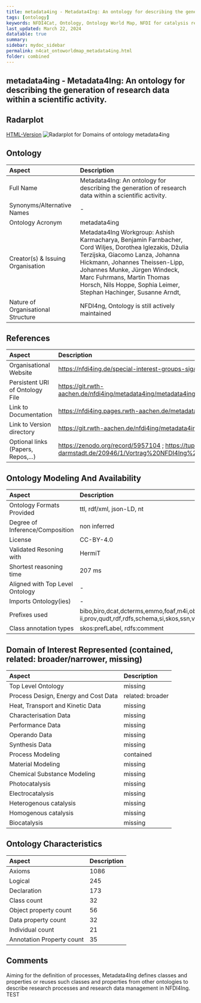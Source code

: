 ```yaml
---
title: metadata4ing - Metadata4Ing: An ontology for describing the generation of research data within a scientific activity.
tags: [ontology]
keywords: NFDI4Cat, Ontology, Ontology World Map, NFDI for catalysis related research, semantic web
last_updated: March 22, 2024
datatable: true
summary:
sidebar: mydoc_sidebar
permalink: n4cat_ontoworldmap_metadata4ing.html
folder: combined
---
```

## metadata4ing - Metadata4Ing: An ontology for describing the generation of research data within a scientific activity.


 ## Radarplot 

 [HTML-Version](../radarplots/Radarplot_metadata4ing.html) ![Radarplot for Domains of ontology metadata4ing](../radarplots/Radarplot_metadata4ing.svg) 
## Ontology

|Aspect |Description| 
 |:---|:---|
| Full Name | Metadata4Ing: An ontology for describing the generation of research data within a scientific activity. |
| Synonyms/Alternative Names | - |
| Ontology Acronym | metadata4ing |
| Creator(s) & Issuing Organisation | Metadata4Ing Workgroup: Ashish Karmacharya, Benjamin Farnbacher, Cord Wiljes, Dorothea Iglezakis, Džulia Terzijska, Giacomo Lanza, Johanna Hickmann, Johannes Theissen-Lipp, Johannes Munke, Jürgen Windeck, Marc Fuhrmans, Martin Thomas Horsch, Nils Hoppe, Sophia Leimer, Stephan Hachinger, Susanne Arndt,  |
| Nature of Organisational Structure | NFDI4ng, Ontology is still actively maintained |

## References

|Aspect |Description| 
 |:---|:---|
| Organisational Website | https://nfdi4ing.de/special-interest-groups-sig/metadata-ontologies/ |
| Persistent URI of Ontology File | https://git.rwth-aachen.de/nfdi4ing/metadata4ing/metadata4ing/-/raw/develop/metadata4ing.ttl |
| Link to Documentation | https://nfdi4ing.pages.rwth-aachen.de/metadata4ing/metadata4ing/index.html |
| Link to Version directory | https://git.rwth-aachen.de/nfdi4ing/metadata4ing/metadata4ing/ |
| Optional links (Papers, Repos,...) | https://zenodo.org/record/5957104 ; https://tuprints.ulb.tu-darmstadt.de/20946/1/Vortrag%20NFDI4Ing%20%282%29.pdf |

## Ontology Modeling And Availability

|Aspect |Description| 
 |:---|:---|
| Ontology Formats Provided | ttl, rdf/xml, json-LD, nt |
| Degree of Inference/Composition | non inferred |
| License | CC-BY-4.0 |
| Validated Resoning with | HermiT |
| Shortest reasoning time | 207 ms |
| Aligned with Top Level Ontology | - |
| Imports Ontology(ies) | - |
| Prefixes used | bibo,biro,dcat,dcterms,emmo,foaf,m4i,obo,owl,pims-ii,prov,qudt,rdf,rdfs,schema,si,skos,ssn,vann,xml,xsd |
| Class annotation types | skos:prefLabel, rdfs:comment |

## Domain of Interest Represented (contained, related: broader/narrower, missing)

|Aspect |Description| 
 |:---|:---|
| Top Level Ontology | missing |
| Process Design, Energy and Cost Data | related: broader |
| Heat, Transport and Kinetic Data | missing |
| Characterisation Data | missing |
| Performance Data | missing |
| Operando Data | missing |
| Synthesis Data | missing |
| Process Modeling | contained |
| Material Modeling | missing |
| Chemical Substance Modeling | missing |
| Photocatalysis | missing |
| Electrocatalysis | missing |
| Heterogenous catalysis | missing |
| Homogenous catalysis | missing |
| Biocatalysis | missing |

## Ontology Characteristics

|Aspect |Description| 
 |:---|:---|
| Axioms | 1086 |
| Logical | 245 |
| Declaration | 173 |
| Class count | 32 |
| Object property count | 56 |
| Data property count | 32 |
| Individual count | 21 |
| Annotation Property count | 35 |

## Comments

Aiming for the definition of processes, Metadata4Ing defines classes and properties or reuses such classes and properties from other ontologies to describe research processes and research data management in NFDI4Ing.  TEST
